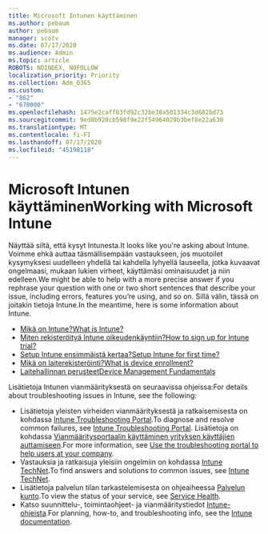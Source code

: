 ```yaml
---
title: Microsoft Intunen käyttäminen
ms.author: pebaum
author: pebaum
manager: scotv
ms.date: 07/17/2020
ms.audience: Admin
ms.topic: article
ROBOTS: NOINDEX, NOFOLLOW
localization_priority: Priority
ms.collection: Adm_O365
ms.custom:
- "862"
- "670000"
ms.openlocfilehash: 1475e2caff83fd92c32be38a501334c3d682bd73
ms.sourcegitcommit: 9ed8b920cb598f9e22f54964029b3bef8e22a630
ms.translationtype: MT
ms.contentlocale: fi-FI
ms.lasthandoff: 07/17/2020
ms.locfileid: "45198118"
---
```

# <a name="working-with-microsoft-intune"></a><span data-ttu-id="f8cb1-102">Microsoft Intunen käyttäminen</span><span class="sxs-lookup"><span data-stu-id="f8cb1-102">Working with Microsoft Intune</span></span>

<span data-ttu-id="f8cb1-103">Näyttää siltä, että kysyt Intunesta.</span><span class="sxs-lookup"><span data-stu-id="f8cb1-103">It looks like you're asking about Intune.</span></span> <span data-ttu-id="f8cb1-104">Voimme ehkä auttaa täsmällisempään vastaukseen, jos muotoilet kysymyksesi uudelleen yhdellä tai kahdella lyhyellä lauseella, jotka kuvaavat ongelmaasi, mukaan lukien virheet, käyttämäsi ominaisuudet ja niin edelleen.</span><span class="sxs-lookup"><span data-stu-id="f8cb1-104">We might be able to help with a more precise answer if you rephrase your question with one or two short sentences that describe your issue, including errors, features you’re using, and so on.</span></span> <span data-ttu-id="f8cb1-105">Sillä välin, tässä on joitakin tietoja Intune.</span><span class="sxs-lookup"><span data-stu-id="f8cb1-105">In the meantime, here is some information about Intune.</span></span>

- [<span data-ttu-id="f8cb1-106">Mikä on Intune?</span><span class="sxs-lookup"><span data-stu-id="f8cb1-106">What is Intune?</span></span>](https://docs.microsoft.com/intune/what-is-intune)
- [<span data-ttu-id="f8cb1-107">Miten rekisteröityä Intune oikeudenkäyntiin?</span><span class="sxs-lookup"><span data-stu-id="f8cb1-107">How to sign up for Intune trial?</span></span>](https://docs.microsoft.com/intune/free-trial-sign-up)
- [<span data-ttu-id="f8cb1-108">Setup Intune ensimmäistä kertaa?</span><span class="sxs-lookup"><span data-stu-id="f8cb1-108">Setup Intune for first time?</span></span>](https://docs.microsoft.com/intune/setup-steps)
- [<span data-ttu-id="f8cb1-109">Mikä on laiterekisteröinti?</span><span class="sxs-lookup"><span data-stu-id="f8cb1-109">What is device enrollment?</span></span>](https://docs.microsoft.com/intune/device-enrollment)
- [<span data-ttu-id="f8cb1-110">Laitehallinnan perusteet</span><span class="sxs-lookup"><span data-stu-id="f8cb1-110">Device Management Fundamentals</span></span>](https://docs.microsoft.com/mem/intune/fundamentals/)

<span data-ttu-id="f8cb1-111">Lisätietoja Intunen vianmäärityksestä on seuraavissa ohjeissa:</span><span class="sxs-lookup"><span data-stu-id="f8cb1-111">For details about troubleshooting issues in Intune, see the following:</span></span>

- <span data-ttu-id="f8cb1-112">Lisätietoja yleisten virheiden vianmäärityksestä ja ratkaisemisesta on kohdassa [Intune Troubleshooting Portal](https://aka.ms/intunetroubleshooting).</span><span class="sxs-lookup"><span data-stu-id="f8cb1-112">To diagnose and resolve common failures, see  [Intune Troubleshooting Portal](https://aka.ms/intunetroubleshooting).</span></span> <span data-ttu-id="f8cb1-113">Lisätietoja on kohdassa [Vianmääritysportaalin käyttäminen yrityksen käyttäjien auttamiseen](https://docs.microsoft.com/intune/help-desk-operators).</span><span class="sxs-lookup"><span data-stu-id="f8cb1-113">For more information, see [Use the troubleshooting portal to help users at your company](https://docs.microsoft.com/intune/help-desk-operators).</span></span>
- <span data-ttu-id="f8cb1-114">Vastauksia ja ratkaisuja yleisiin ongelmiin on kohdassa [Intune TechNet](https://aka.ms/intuneforums).</span><span class="sxs-lookup"><span data-stu-id="f8cb1-114">To find answers and solutions to common issues, see [Intune TechNet](https://aka.ms/intuneforums).</span></span>
- <span data-ttu-id="f8cb1-115">Lisätietoja palvelun tilan tarkastelemisesta on ohjeaiheessa [Palvelun kunto](https://portal.office.com/AdminPortal/Home#/servicehealth).</span><span class="sxs-lookup"><span data-stu-id="f8cb1-115">To view the status of your service, see [Service Health](https://portal.office.com/AdminPortal/Home#/servicehealth).</span></span>
- <span data-ttu-id="f8cb1-116">Katso suunnittelu-, toimintaohjeet- ja vianmääritystiedot [Intune-ohjeista](https://docs.microsoft.com/intune/).</span><span class="sxs-lookup"><span data-stu-id="f8cb1-116">For planning, how-to, and troubleshooting info, see the [Intune documentation](https://docs.microsoft.com/intune/).</span></span>